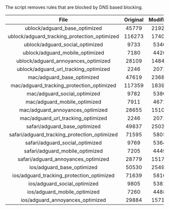 The script removes rules that are blocked by DNS based blocking.


| File | Original | Modified |
|:----:|:-----:|:-----:|
| ublock/adguard_base_optimized | 45779 | 21926 |
| ublock/adguard_tracking_protection_optimized | 116273 | 17408 |
| ublock/adguard_social_optimized | 9733 | 5340 |
| ublock/adguard_mobile_optimized | 7180 | 4426 |
| ublock/adguard_annoyances_optimized | 28109 | 14843 |
| ublock/adguard_url_tracking_optimized | 2246 | 2071 |
| mac/adguard_base_optimized | 47619 | 23685 |
| mac/adguard_tracking_protection_optimized | 117359 | 18397 |
| mac/adguard_social_optimized | 9782 | 5380 |
| mac/adguard_mobile_optimized | 7911 | 4671 |
| mac/adguard_annoyances_optimized | 28655 | 15103 |
| mac/adguard_url_tracking_optimized | 2246 | 2071 |
| safari/adguard_base_optimized | 49837 | 25036 |
| safari/adguard_tracking_protection_optimized | 71595 | 5805 |
| safari/adguard_social_optimized | 9769 | 5364 |
| safari/adguard_mobile_optimized | 7205 | 4449 |
| safari/adguard_annoyances_optimized | 28779 | 15175 |
| ios/adguard_base_optimized | 50530 | 25497 |
| ios/adguard_tracking_protection_optimized | 71639 | 5810 |
| ios/adguard_social_optimized | 9805 | 5381 |
| ios/adguard_mobile_optimized | 7260 | 4488 |
| ios/adguard_annoyances_optimized | 29884 | 15718 |